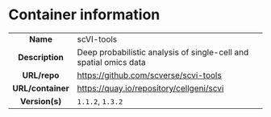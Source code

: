 # Container information

| | |
| :--------------: | :------------- |
|**Name** | scVI-tools |
| **Description** | Deep probabilistic analysis of single-cell and spatial omics data |
| **URL/repo** | https://github.com/scverse/scvi-tools |
| **URL/container** | https://quay.io/repository/cellgeni/scvi |
| **Version(s)** | `1.1.2`, `1.3.2` |

